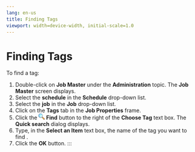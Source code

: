 ```yaml
---
lang: en-us
title: Finding Tags
viewport: width=device-width, initial-scale=1.0
---
```


#  Finding Tags

To find a tag:

1.  Double-click on **Job Master** under the **Administration** topic.
    The **Job Master** screen displays.
2.  Select the **schedule** in the **Schedule** drop-down list.
3.  Select the **job** in the **Job** drop-down list.
4.  Click on the **Tags** tab in the **Job Properties** frame.
5.  Click the ![Find     icon](../../../Resources/Images/EM/EMfind.png "Find icon") **Find**
    button to the right of the **Choose Tag** text box. The **Quick
    search** dialog displays.
6.  Type, in the **Select an Item** text box, the name of the tag you
    want to find .
7.  Click the **OK** button.
:::

 

